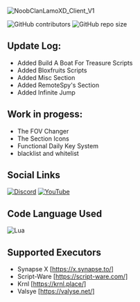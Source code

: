 ![NoobClanLamoXD_Client_V1](https://user-images.githubusercontent.com/129992699/230737043-6947cc88-faa0-4b81-9d4c-f8745e306578.png)


![GitHub contributors](https://img.shields.io/github/contributors/NoobClanLamoXD/NoobClanLamoXD-Client?logo=Roblox) ![GitHub repo size](https://img.shields.io/github/repo-size/NoobClanLamoXD/NoobClanLamoXD-Client) 

## **Update Log:**
- Added  Build A Boat For Treasure Scripts
- Added Bloxfruits Scripts
- Added Misc Section
- Added RemoteSpy's Section
- Added Infinite Jump

## **Work in progess:**
- The FOV Changer
- The Section Icons
- Functional Daily Key System
- blacklist and whitelist

## **Social Links**
[![Discord](https://img.shields.io/badge/Discord-%237289DA.svg?logo=discord&logoColor=white)](https://discord.gg/https://discord.gg/DvT95YZU2b) [![YouTube](https://img.shields.io/badge/YouTube-%23FF0000.svg?logo=YouTube&logoColor=white)](https://youtube.com/@UCHdsFIXD3s0_VYNBEXgQn5w) 

## **Code Language Used**
![Lua](https://img.shields.io/badge/lua-%232C2D72.svg?style=for-the-badge&logo=lua&logoColor=white)

## **Supported Executors**
- Synapse X [https://x.synapse.to/]
- Script-Ware [https://script-ware.com/]
- Krnl [https://krnl.place/]
- Valsye [https://valyse.net/]
 
